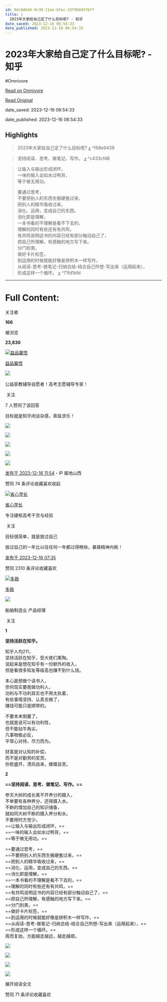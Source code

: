 ```yaml
---
id: 0dc0db44-9c30-11ee-bfec-33f9b045fbff
title: |
  2023年大家给自己定了什么目标呢? - 知乎
date_saved: 2023-12-16 06:54:33
date_published: 2023-12-16 06:54:33
---
```


# 2023年大家给自己定了什么目标呢? - 知乎
#Omnivore

[Read on Omnivore](https://omnivore.app/me/2023-18c73749699)

[Read Original](https://www.zhihu.com/question/635147154/answer/3328065114)

date_saved: 2023-12-16 06:54:33

date_published: 2023-12-16 06:54:33

## Highlights

> 2023年大家给自己定了什么目标呢? [⤴️](https://omnivore.app/me/2023-18c73749699#f68e9439-ddf2-42a8-8bbd-1b7eb7712d8f)  ^f68e9439

> 坚持阅读、思考、做笔记、写作。 [⤴️](https://omnivore.app/me/2023-18c73749699#c433cfd8-b943-436b-aec2-78a69d73123d)  ^c433cfd8

> 让输入与输出形成闭环，  
> 一味的输入会如水过鸭背，  
> 等于做无用功。
> 
> 要通过思考，  
> 不要把别人的东西生搬硬套过来，  
> 把别人的精华吸收过来，  
> 消化、运用，变成自己的东西。  
> 消化即是理解，  
> 一本书看的不理解是看不下去的，  
> 理解的同时有些还有有共鸣，  
> 有共鸣说明这书的内容已经有部分触动自己了，  
> 把自己所理解，有感触的地方写下来。  
> 分门别类，  
> 做好卡片标签，  
> 到运用的时候就能好像是拼积木一样写作，  
> 从阅读-思考-做笔记-归纳总结-结合自己所想-写出来（运用起来），  
> 形成这样一个循环。 [⤴️](https://omnivore.app/me/2023-18c73749699#71fd1bfd-3150-4d4c-966f-08aa78319d1a)  ^71fd1bfd


--- 

# Full Content: 

关注者

**166**

被浏览

**23,830**

[![益品冀悟](https://proxy-prod.omnivore-image-cache.app/0x0,s9KHLbnlTHoSY3nGJKwFm2jl6pSDE7V5_jRLRBGAbDBI/https://pic1.zhimg.com/v2-394dbc97f00d473ec6ec9cde7615bc86_l.jpg?source=2c26e567)](https://www.zhihu.com/people/1111122-38-73)

[益品冀悟](https://www.zhihu.com/people/1111122-38-73)

​![](https://proxy-prod.omnivore-image-cache.app/0x0,sRpP1H2oa_TfsDLpATwsIt6ipVLRN7HlUZGTch2Ee4JQ/https://picx.zhimg.com/v2-4812630bc27d642f7cafcd6cdeca3d7a.jpg?source=88ceefae)

公益家教辅导自愿者！高考志愿辅导专家！

​ 关注

7 人赞同了该回答

目标就是知乎闲谈杂感，索盐求乐！

![](https://proxy-prod.omnivore-image-cache.app/1536x2048,sa9UPxZ8BE2Vx4W7cKJHhZbPmOT2ELBOptCuZ6lF5x4c/https://pic1.zhimg.com/50/v2-e684b0bfc139384e7a05c9d2a47a5b8c_720w.jpg?source=2c26e567)

![](https://proxy-prod.omnivore-image-cache.app/1536x2048,swJfA_YaJYYoOCblATfDqmgz72hsX1zt8XnjQGrQU2fQ/https://picx.zhimg.com/50/v2-99ed7561dd86048c49a1112466528570_720w.jpg?source=2c26e567)

![](https://proxy-prod.omnivore-image-cache.app/1536x2048,spJ4xL6QpX9_aMESGtMB-BYOqXAkJ130ztwlF2SUUfHk/https://pica.zhimg.com/50/v2-5adeeedd83aab00ec9eeb9189ec6463b_720w.jpg?source=2c26e567)

![](https://proxy-prod.omnivore-image-cache.app/1536x2048,si8p0KnXwg4BYv-E_CrlrGJOARTt_2UhaKWxqZLaFgCo/https://picx.zhimg.com/50/v2-6a309a604ec63bf6a12fd36c3793bd02_720w.jpg?source=2c26e567)

![](https://proxy-prod.omnivore-image-cache.app/1536x2048,sc9oG9XIfZduCRtG18w9UvXwd9GIMXFx3oDHOu3kgeo0/https://picx.zhimg.com/50/v2-6e27cd31acf60ba8cc17062cbb3791ab_720w.jpg?source=2c26e567)

[发布于 2023-12-16 11:54](https://www.zhihu.com/question/635147154/answer/3328065114)・IP 属地山西

​赞同 7​​4 条评论​收藏​喜欢收起​

[![省心学长](https://proxy-prod.omnivore-image-cache.app/0x0,sYoYdzfkUovXLHN8Y52jVglQKSW6A6WCyCIuWpjSgXoU/https://pic1.zhimg.com/v2-d4f1c7a7e2a9e6386beff4c4ef301e39_l.jpg?source=1def8aca)](https://www.zhihu.com/people/xiao-bei-8-12)

[省心学长](https://www.zhihu.com/people/xiao-bei-8-12)

专注硬核高考干货与经验

​ 关注

目标很简单，就是放过自己

放过自己的一年比以往任何一年都过得畅快，暴揍精神内耗！

[发布于 2023-12-16 07:35](https://www.zhihu.com/question/635147154/answer/3327833765)

​赞同 23​​10 条评论​收藏​喜欢

[![多戨](https://proxy-prod.omnivore-image-cache.app/0x0,slVjwDFl8GkvWfJnUP4xRjLDeEOIZyAW_BZiCrwfuK_4/https://pic1.zhimg.com/v2-0f42820f4439b1effb59325de8010cc1_l.jpg?source=1def8aca)](https://www.zhihu.com/people/zheye9527)

[多戨](https://www.zhihu.com/people/zheye9527)

[​](https://www.zhihu.com/question/48510028)​![](https://proxy-prod.omnivore-image-cache.app/0x0,sEQaOWrSM4sYxMszrQ6lhsM51WgM5AvlqxCkeG6GJZz4/https://pic1.zhimg.com/v2-4812630bc27d642f7cafcd6cdeca3d7a.jpg?source=88ceefae)

船舶制造业 产品经理

​ 关注

**1**

**坚持活跃在知乎。**

知乎人均211，  
坚持活跃在知乎，受大佬们熏陶。  
说起来是想在知乎有一份额外的收入，  
但是看很多知友等级高也赚不到什么钱。

本心是想做个读书人，  
奈何现实要我做功利人，  
功利与不功利其实也不用太执着，  
有些事情坚持、认真去做了，  
赚钱可能只是顺带的。

不要本末倒置了，  
也就是说可以有功利性，  
但不能钻牛角尖，  
凡事物极必反，  
平常心对待，尽力而为。

财富是对认知的补偿，  
而不是对勤劳的奖赏。  
你若盛开，清风自来，蜂蝶自至。

**2**

**==坚持阅读、思考、做笔记、写作。==**

参天大树的成长离不开养分的摄入，  
不单要有各种养分，还得摄入水。  
不断的增加自己的知识储备，  
就如同大树不断的摄入养分和水。  
不要用时方觉少。  
==让输入与输出形成闭环，==  
==一味的输入会如水过鸭背，==  
==等于做无用功。==

==要通过思考，==  
==不要把别人的东西生搬硬套过来，==  
==把别人的精华吸收过来，==  
==消化、运用，变成自己的东西。==  
==消化即是理解，==  
==一本书看的不理解是看不下去的，==  
==理解的同时有些还有有共鸣，==  
==有共鸣说明这书的内容已经有部分触动自己了，==  
==把自己所理解，有感触的地方写下来。==  
==分门别类，==  
==做好卡片标签，==  
==到运用的时候就能好像是拼积木一样写作，==  
==从阅读-思考-做笔记-归纳总结-结合自己所想-写出来（运用起来），==  
==形成这样一个循环。==  
周而复始，方能越走越远，越走越顺。

![](https://proxy-prod.omnivore-image-cache.app/1280x0,sIFd7EBPq8ai90zrQgwNuChsM4Z6tSx3e1e0CjiiKRFk/https://picx.zhimg.com/50/v2-ecb2c8f91c22275ad79ddb3c03772b31_720w.jpg?source=1def8aca)

![](https://proxy-prod.omnivore-image-cache.app/853x0,sDPClRFfbakozV_8Kp_F4JhbqW_2_7E_D7Tzrp0R6n4E/https://picx.zhimg.com/50/v2-7b46ae7f0227be126fcff474da2abca5_720w.jpg?source=1def8aca)

![](https://proxy-prod.omnivore-image-cache.app/1280x0,sF-aLYOqnOlh8Q89j7lnDNjXXrCtDJRvwhXzyPOrmvys/https://pica.zhimg.com/50/v2-9cc069887dc52b223f79ea4074def40a_720w.jpg?source=1def8aca)

![](https://proxy-prod.omnivore-image-cache.app/1280x0,sfC-imca3s8tDp6TR1MqVQ-xF-rTSUSpI63FopxiNsWQ/https://pic1.zhimg.com/50/v2-b791b19b7d7f104f6b04299b547a27f0_720w.jpg?source=1def8aca)

展开阅读全文​

​赞同 7​​1 条评论​收藏​喜欢
